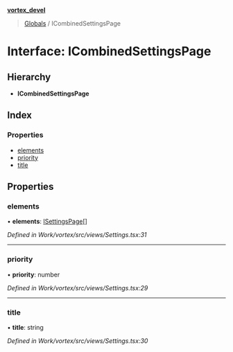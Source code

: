 **[vortex_devel](../README.md)**

> [Globals](../globals.md) / ICombinedSettingsPage

# Interface: ICombinedSettingsPage

## Hierarchy

* **ICombinedSettingsPage**

## Index

### Properties

* [elements](icombinedsettingspage.md#elements)
* [priority](icombinedsettingspage.md#priority)
* [title](icombinedsettingspage.md#title)

## Properties

### elements

•  **elements**: [ISettingsPage](isettingspage.md)[]

*Defined in Work/vortex/src/views/Settings.tsx:31*

___

### priority

•  **priority**: number

*Defined in Work/vortex/src/views/Settings.tsx:29*

___

### title

•  **title**: string

*Defined in Work/vortex/src/views/Settings.tsx:30*
